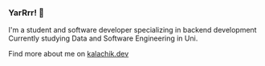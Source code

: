 ### YarRrr! 👋  
I'm a student and software developer specializing in backend development
Currently studying Data and Software Engineering in Uni.  

Find more about me on [kalachik.dev](https://kalachik.dev)
